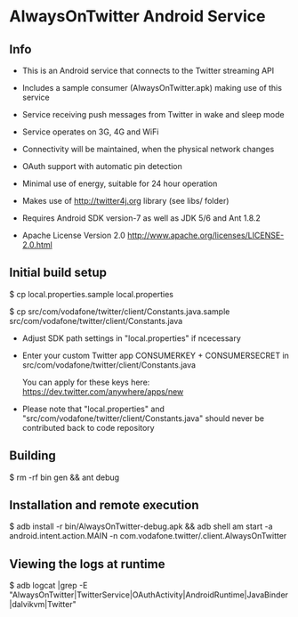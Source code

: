 
AlwaysOnTwitter Android Service
===============================

Info
----

- This is an Android service that connects to the Twitter streaming API

- Includes a sample consumer (AlwaysOnTwitter.apk) making use of this service

- Service receiving push messages from Twitter in wake and sleep mode

- Service operates on 3G, 4G and WiFi

- Connectivity will be maintained, when the physical network changes

- OAuth support with automatic pin detection

- Minimal use of energy, suitable for 24 hour operation

- Makes use of http://twitter4j.org library (see libs/ folder)

- Requires Android SDK version-7 as well as JDK 5/6 and Ant 1.8.2

- Apache License Version 2.0 http://www.apache.org/licenses/LICENSE-2.0.html 


Initial build setup
-------------------

$ cp local.properties.sample local.properties

$ cp src/com/vodafone/twitter/client/Constants.java.sample src/com/vodafone/twitter/client/Constants.java

- Adjust SDK path settings in "local.properties" if ncecessary

- Enter your custom Twitter app CONSUMERKEY + CONSUMERSECRET in 
  src/com/vodafone/twitter/client/Constants.java
  
  You can apply for these keys here: https://dev.twitter.com/anywhere/apps/new
  
- Please note that "local.properties" and "src/com/vodafone/twitter/client/Constants.java" 
  should never be contributed back to code repository


Building
--------

$ rm -rf bin gen && ant debug


Installation and remote execution
---------------------------------

$ adb install -r bin/AlwaysOnTwitter-debug.apk && adb shell am start -a android.intent.action.MAIN -n com.vodafone.twitter/.client.AlwaysOnTwitter


Viewing the logs at runtime
---------------------------

$ adb logcat |grep -E "AlwaysOnTwitter|TwitterService|OAuthActivity|AndroidRuntime|JavaBinder|dalvikvm|Twitter"




